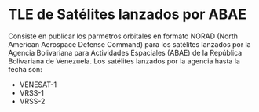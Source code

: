 # TLE de Satélites lanzados por ABAE

Consiste en publicar los parmetros orbitales en formato NORAD (North American Aerospace Defense Command) para los satélites lanzados por la Agencia Bolivariana para Actividades Espaciales (ABAE) de la República Bolivariana de Venezuela. Los satélites lanzados por la agencia hasta la fecha son:

* VENESAT-1
* VRSS-1
* VRSS-2
